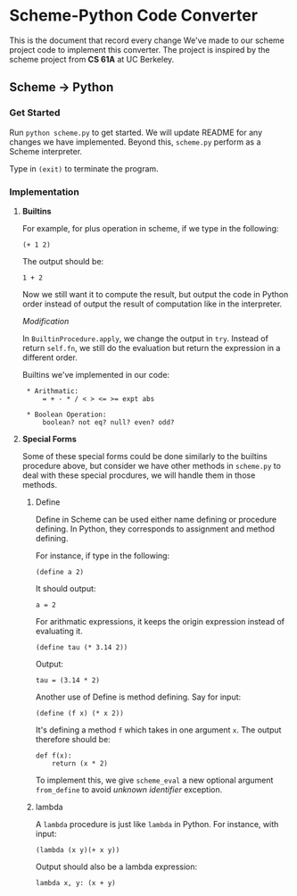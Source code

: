 # Scheme-Python Code Converter

This is the document that record every change We've made to our scheme project code to implement this converter. The project is inspired by the scheme project from **CS 61A** at UC Berkeley.

## Scheme -> Python

### Get Started

Run ``python scheme.py`` to get started. We will update README for any changes we have implemented. Beyond this, ``scheme.py`` perform as a Scheme interpreter.

Type in ``(exit)`` to terminate the program.

### Implementation

1. **Builtins**

	For example, for plus operation in scheme, if we type in the following: 

	```
	(+ 1 2)
	```

	The output should be:

	```
	1 + 2
	```

	Now we still want it to compute the result, but output the code in Python order instead of output the result of computation like in the interpreter.

	*Modification*

	In ``BuiltinProcedure.apply``, we change the output in ``try``. Instead of return ``self.fn``, we still do the evaluation but return the expression in a different order.

	Builtins we've implemented in our code:
	
		* Arithmatic:
			= + - * / < > <= >= expt abs

		* Boolean Operation:
			boolean? not eq? null? even? odd?

2. **Special Forms**

	Some of these special forms could be done similarly to the builtins procedure above, but consider we have other methods in ``scheme.py`` to deal with these special procdures, we will handle them in those methods.

	1. Define

		Define in Scheme can be used either name defining or procedure defining. In Python, they corresponds to assignment and method defining.

		For instance, if type in the following:

		```
		(define a 2)
		```

		It should output:

		```
		a = 2
		```

		For arithmatic expressions, it keeps the origin expression instead of evaluating it.

		```
		(define tau (* 3.14 2))
		```

		Output:

		```
		tau = (3.14 * 2)
		```

		Another use of Define is method defining. Say for input:

		```
		(define (f x) (* x 2))
		```

		It's defining a method ``f`` which takes in one argument ``x``. The output therefore should be:

		```
		def f(x):
			return (x * 2)
		```

		To implement this, we give ``scheme_eval`` a new optional argument ``from_define`` to avoid *unknown identifier* exception.

	2. lambda

		A ``lambda`` procedure is just like ``lambda`` in Python. For instance, with input:

		```
		(lambda (x y)(+ x y))
		```

		Output should also be a lambda expression:

		```
		lambda x, y: (x + y)
		```

